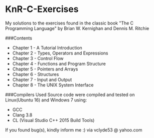 # KnR-C-Exercises
My solutions to the exercises found in the classic book "The C Programming Language" by Brian W. Kernighan and Dennis M. Ritchie

###Contents
* Chapter 1 - A Tutorial Introduction
* Chapter 2 - Types, Operators and Expressions
* Chapter 3 - Control Flow
* Chapter 4 - Functions and Program Structure
* Chapter 5 - Pointers and Arrays
* Chapter 6 - Structures
* Chapter 7 - Input and Output
* Chapter 8 - The UNIX System Interface

###Compilers Used
Source code were compiled and tested on Linux(Ubuntu 16) and Windows 7 using:
* GCC
* Clang 3.8
* CL (Visual Studio C++ 2015 Build Tools)

If you found bug(s), kindly inform me :) via vclyde53 @ yahoo.com
